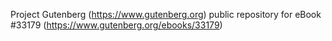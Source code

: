Project Gutenberg (https://www.gutenberg.org) public repository for eBook #33179 (https://www.gutenberg.org/ebooks/33179)
